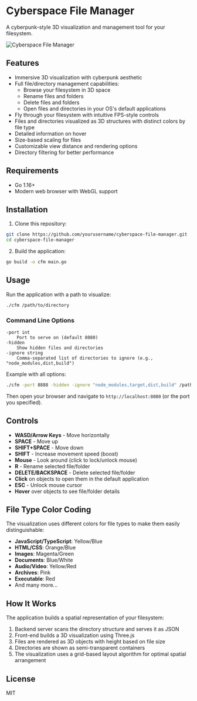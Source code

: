 # Cyberspace File Manager

A cyberpunk-style 3D visualization and management tool for your filesystem.

![Cyberspace File Manager](https://github.com/audi70r/cyberspace-file-manager/screenshot.jpg)

## Features

- Immersive 3D visualization with cyberpunk aesthetic
- Full file/directory management capabilities:
  - Browse your filesystem in 3D space
  - Rename files and folders
  - Delete files and folders
  - Open files and directories in your OS's default applications
- Fly through your filesystem with intuitive FPS-style controls
- Files and directories visualized as 3D structures with distinct colors by file type
- Detailed information on hover
- Size-based scaling for files
- Customizable view distance and rendering options
- Directory filtering for better performance

## Requirements

- Go 1.16+
- Modern web browser with WebGL support

## Installation

1. Clone this repository:

```bash
git clone https://github.com/yourusername/cyberspace-file-manager.git
cd cyberspace-file-manager
```

2. Build the application:

```bash
go build -o cfm main.go
```

## Usage

Run the application with a path to visualize:

```bash
./cfm /path/to/directory
```

### Command Line Options

```
-port int
    Port to serve on (default 8080)
-hidden
    Show hidden files and directories
-ignore string
    Comma-separated list of directories to ignore (e.g., "node_modules,dist,build")
```

Example with all options:

```bash
./cfm -port 8888 -hidden -ignore "node_modules,target,dist,build" /path/to/directory
```

Then open your browser and navigate to `http://localhost:8080` (or the port you specified).

## Controls

- **WASD/Arrow Keys** - Move horizontally
- **SPACE** - Move up
- **SHIFT+SPACE** - Move down
- **SHIFT** - Increase movement speed (boost)
- **Mouse** - Look around (click to lock/unlock mouse)
- **R** - Rename selected file/folder
- **DELETE/BACKSPACE** - Delete selected file/folder
- **Click** on objects to open them in the default application
- **ESC** - Unlock mouse cursor
- **Hover** over objects to see file/folder details

## File Type Color Coding

The visualization uses different colors for file types to make them easily distinguishable:

- **JavaScript/TypeScript**: Yellow/Blue
- **HTML/CSS**: Orange/Blue
- **Images**: Magenta/Green
- **Documents**: Blue/White
- **Audio/Video**: Yellow/Red
- **Archives**: Pink
- **Executable**: Red
- And many more...

## How It Works

The application builds a spatial representation of your filesystem:

1. Backend server scans the directory structure and serves it as JSON
2. Front-end builds a 3D visualization using Three.js
3. Files are rendered as 3D objects with height based on file size
4. Directories are shown as semi-transparent containers
5. The visualization uses a grid-based layout algorithm for optimal spatial arrangement

## License

MIT